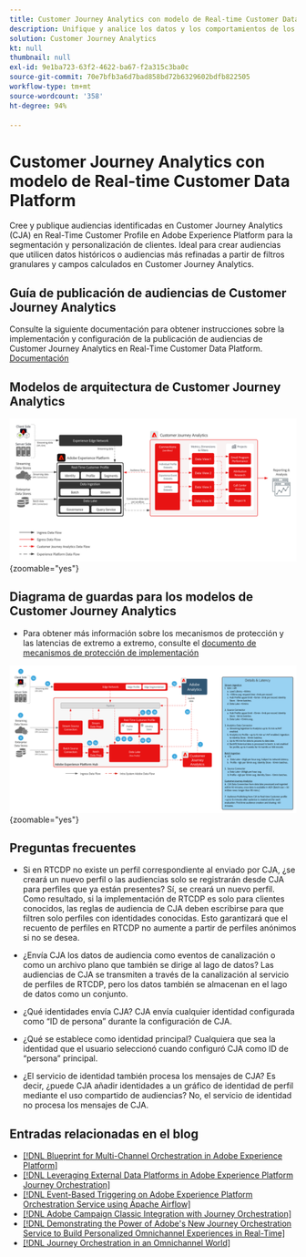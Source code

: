 ```yaml
---
title: Customer Journey Analytics con modelo de Real-time Customer Data Platform
description: Unifique y analice los datos y los comportamientos de los clientes desde todo el recorrido del cliente en Customer Journey Analytics y publique la audiencia de CJA a RTCDP
solution: Customer Journey Analytics
kt: null
thumbnail: null
exl-id: 9e1ba723-63f2-4622-ba67-f2a315c3ba0c
source-git-commit: 70e7bfb3a6d7bad858bd72b6329602bdfb822505
workflow-type: tm+mt
source-wordcount: '358'
ht-degree: 94%

---
```


# Customer Journey Analytics con modelo de Real-time Customer Data Platform

Cree y publique audiencias identificadas en Customer Journey Analytics (CJA) en Real-Time Customer Profile en Adobe Experience Platform para la segmentación y personalización de clientes. Ideal para crear audiencias que utilicen datos históricos o audiencias más refinadas a partir de filtros granulares y campos calculados en Customer Journey Analytics.

## Guía de publicación de audiencias de Customer Journey Analytics

Consulte la siguiente documentación para obtener instrucciones sobre la implementación y configuración de la publicación de audiencias de Customer Journey Analytics en Real-Time Customer Data Platform. [Documentación](https://experienceleague.adobe.com/docs/analytics-platform/using/cja-components/audiences/publish.html?lang=es)

## Modelos de arquitectura de Customer Journey Analytics

![Diagrama de arquitectura](assets/CJA.svg){zoomable="yes"}

## Diagrama de guardas para los modelos de Customer Journey Analytics

* Para obtener más información sobre los mecanismos de protección y las latencias de extremo a extremo, consulte el [documento de mecanismos de protección de implementación](../experience-platform/deployment/guardrails.md)

![Diagrama de guardas](../experience-platform/deployment/assets/CJA_guardrails.svg){zoomable="yes"}

## Preguntas frecuentes

* Si en RTCDP no existe un perfil correspondiente al enviado por CJA, ¿se creará un nuevo perfil o las audiencias solo se registrarán desde CJA para perfiles que ya están presentes? Sí, se creará un nuevo perfil. Como resultado, si la implementación de RTCDP es solo para clientes conocidos, las reglas de audiencia de CJA deben escribirse para que filtren solo perfiles con identidades conocidas. Esto garantizará que el recuento de perfiles en RTCDP no aumente a partir de perfiles anónimos si no se desea.

* ¿Envía CJA los datos de audiencia como eventos de canalización o como un archivo plano que también se dirige al lago de datos? Las audiencias de CJA se transmiten a través de la canalización al servicio de perfiles de RTCDP, pero los datos también se almacenan en el lago de datos como un conjunto.

* ¿Qué identidades envía CJA? CJA envía cualquier identidad configurada como “ID de persona” durante la configuración de CJA.

* ¿Qué se establece como identidad principal? Cualquiera que sea la identidad que el usuario seleccionó cuando configuró CJA como ID de “persona” principal.

* ¿El servicio de identidad también procesa los mensajes de CJA? Es decir, ¿puede CJA añadir identidades a un gráfico de identidad de perfil mediante el uso compartido de audiencias? No, el servicio de identidad no procesa los mensajes de CJA.

## Entradas relacionadas en el blog

* [[!DNL Blueprint for Multi-Channel Orchestration in Adobe Experience Platform]](https://medium.com/adobetech/blueprint-for-multi-channel-orchestration-in-adobe-experience-platform-c68317e94184)
* [[!DNL Leveraging External Data Platforms in Adobe Experience Platform Journey Orchestration]](https://medium.com/adobetech/leveraging-external-data-platforms-in-adobe-experience-platform-journey-orchestration-54fc6134fe17)
* [[!DNL Event-Based Triggering on Adobe Experience Platform Orchestration Service using Apache Airflow]](https://medium.com/adobetech/event-based-triggering-on-adobe-experience-platform-orchestration-service-using-apache-airflow-8607b28251f1)
* [[!DNL Adobe Campaign Classic Integration with Journey Orchestration]](https://medium.com/adobetech/adobe-campaign-classic-integration-with-journey-orchestration-ae577653281)
* [[!DNL Demonstrating the Power of Adobe's New Journey Orchestration Service to Build Personalized Omnichannel Experiences in Real-Time]](https://medium.com/adobetech/demonstrating-the-power-of-adobes-new-journey-orchestration-service-to-build-personalized-aa60d88cd34)
* [[!DNL Journey Orchestration in an Omnichannel World]](https://medium.com/adobetech/journey-orchestration-in-an-omnichannel-world-3a2d32d556d9)
